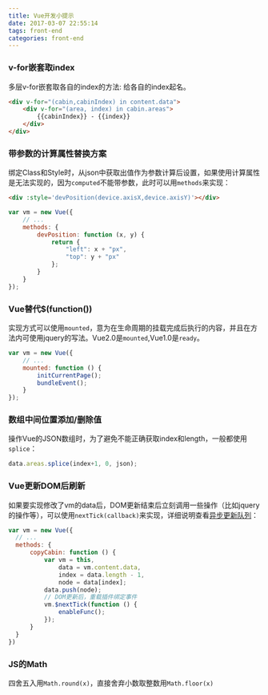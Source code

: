 ```yaml
---
title: Vue开发小提示
date: 2017-03-07 22:55:14
tags: front-end
categories: front-end
---
```


### v-for嵌套取index
多层v-for嵌套取各自的index的方法: 给各自的index起名。
```html
<div v-for="(cabin,cabinIndex) in content.data">
    <div v-for="(area, index) in cabin.areas">
        {{cabinIndex}} - {{index}}
    </div>
</div>
```

### 带参数的计算属性替换方案
绑定Class和Style时，从json中获取出值作为参数计算后设置，如果使用计算属性是无法实现的，因为`computed`不能带参数，此时可以用`methods`来实现：
```html
<div :style='devPosition(device.axisX,device.axisY)'></div>
```
```js
var vm = new Vue({
    // ...
    methods: {
        devPosition: function (x, y) {
            return {
                "left": x + "px",
                "top": y + "px"
            };
        }
    }
});
```

### Vue替代$(function())
实现方式可以使用`mounted`，意为在生命周期的挂载完成后执行的内容，并且在方法内可使用jquery的写法。Vue2.0是`mounted`,Vue1.0是`ready`。
```js
var vm = new Vue({
    // ...
    mounted: function () {
        initCurrentPage();
        bundleEvent();
    }
});
```

### 数组中间位置添加/删除值
操作Vue的JSON数组时，为了避免不能正确获取index和length，一般都使用`splice`：
```js
data.areas.splice(index+1, 0, json);
```

### Vue更新DOM后刷新
如果要实现修改了vm的data后，DOM更新结束后立刻调用一些操作（比如jquery的操作等），可以使用`nextTick(callback)`来实现，详细说明查看[异步更新队列](http://cn.vuejs.org/v2/guide/reactivity.html#异步更新队列)：
```js
var vm = new Vue({
  // ...
  methods: {
      copyCabin: function () {
          var vm = this,
              data = vm.content.data,
              index = data.length - 1,
              node = data[index];
          data.push(node);
          // DOM更新后，重载插件绑定事件
          vm.$nextTick(function () {
              enableFunc();
          });
      }
  }
})
```

### JS的Math
四舍五入用`Math.round(x)`，直接舍弃小数取整数用`Math.floor(x)`